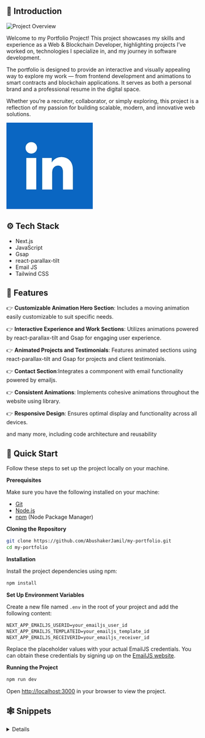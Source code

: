 ## <a name="introduction">🤖 Introduction</a>
![Project Overview](./protfolio.webp)


Welcome to my Portfolio Project!
This project showcases my skills and experience as a Web & Blockchain Developer, highlighting projects I’ve worked on, technologies I specialize in, and my journey in software development.

The portfolio is designed to provide an interactive and visually appealing way to explore my work — from frontend development and animations to smart contracts and blockchain applications.
It serves as both a personal brand and a professional resume in the digital space.

Whether you’re a recruiter, collaborator, or simply exploring, this project is a reflection of my passion for building scalable, modern, and innovative web solutions.

<a href="https://www.linkedin.com/in/abushaker-jamil-1b414b224/" target="_blank"><img src="/public/download.webp" /></a>

## <a name="tech-stack">⚙️ Tech Stack</a>

- Next.js
- JavaScript
- Gsap
- react-parallax-tilt
- Email JS
- Tailwind CSS

## <a name="features">🔋 Features</a>

👉 **Customizable Animation Hero Section**: Includes a moving animation easily customizable to suit specific needs.

👉 **Interactive Experience and Work Sections**: Utilizes animations powered by react-parallax-tilt and Gsap for engaging user experience.

👉 **Animated Projects and Testimonials**: Features animated sections using react-parallax-tilt and Gsap for projects and client testimonials.

👉 **Contact Section**:Integrates a commponent with email functionality powered by emailjs.

👉 **Consistent Animations**: Implements cohesive animations throughout the website using library.

👉 **Responsive Design**: Ensures optimal display and functionality across all devices.

and many more, including code architecture and reusability 

## <a name="quick-start">🤸 Quick Start</a>

Follow these steps to set up the project locally on your machine.

**Prerequisites**

Make sure you have the following installed on your machine:

- [Git](https://git-scm.com/)
- [Node.js](https://nodejs.org/en)
- [npm](https://www.npmjs.com/) (Node Package Manager)

**Cloning the Repository**

```bash
git clone https://github.com/AbushakerJamil/my-portfolio.git
cd my-portfolio
```

**Installation**

Install the project dependencies using npm:

```bash
npm install
```

**Set Up Environment Variables**

Create a new file named `.env` in the root of your project and add the following content:

```env
NEXT_APP_EMAILJS_USERID=your_emailjs_user_id
NEXT_APP_EMAILJS_TEMPLATEID=your_emailjs_template_id
NEXT_APP_EMAILJS_RECEIVERID=your_emailjs_receiver_id
```

Replace the placeholder values with your actual EmailJS credentials. You can obtain these credentials by signing up on the [EmailJS website](https://www.emailjs.com/).

**Running the Project**

```bash
npm run dev
```

Open [http://localhost:3000](http://localhost:3000) in your browser to view the project.

## <a name="snippets">🕸️ Snippets</a>

<details>
